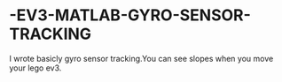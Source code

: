 # -EV3-MATLAB-GYRO-SENSOR-TRACKING
I wrote basicly gyro sensor tracking.You can see slopes when you move your lego ev3.
